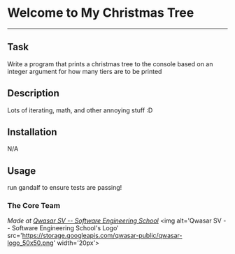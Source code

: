 # Welcome to My Christmas Tree
***

## Task
Write a program that prints a christmas tree to the console based on an integer argument for how many tiers are to be printed

## Description
Lots of iterating, math, and other annoying stuff :D 

## Installation
N/A

## Usage
run gandalf to ensure tests are passing!

### The Core Team


<span><i>Made at <a href='https://qwasar.io'>Qwasar SV -- Software Engineering School</a></i></span>
<span><img alt='Qwasar SV -- Software Engineering School's Logo' src='https://storage.googleapis.com/qwasar-public/qwasar-logo_50x50.png' width='20px'></span>
